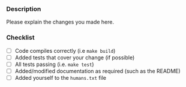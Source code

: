 ### Description
Please explain the changes you made here.

### Checklist
- [ ] Code compiles correctly (i.e `make build`)
- [ ] Added tests that cover your change (if possible)
- [ ] All tests passing (i.e. `make test`)
- [ ] Added/modified documentation as required (such as the README)
- [ ] Added yourself to the `humans.txt` file
